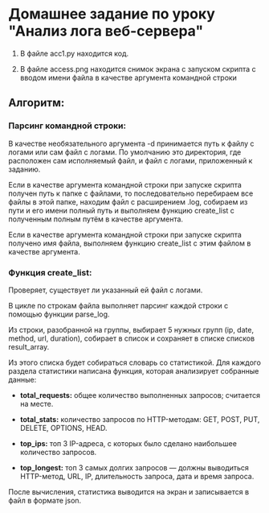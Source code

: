 # Домашнее задание по уроку "Анализ лога веб-сервера"

1. В файле acc1.py находится код.

2. В файле access.png находится снимок экрана с запуском скрипта с вводом имени файла в качестве аргумента командной строки

## Алгоритм:

### Парсинг командной строки:

В качестве необязательного аргумента -d принимается путь к файлу с логами или сам файл с логами. По умолчанию это директория, где расположен сам исполняемый файл, и файл с логами, приложенный к заданию.

Если в качестве аргумента командной строки при запуске скрипта получен путь к папке с файлами, то последовательно перебираем все файлы в этой папке, находим файл с расширением .log, собираем из пути и его имени полный путь и выполняем функцию create_list с полученным полным путём в качестве аргумента.

Если в качестве аргумента командной строки при запуске скрипта получено имя файла, выполняем функцию create_list с этим файлом в качестве аргумента.

### Функция create_list:

Проверяет, существует ли указанный ей файл с логами.

В цикле по строкам файла выполняет парсинг каждой строки с помощью функции parse_log.

Из строки, разобранной на группы, выбирает 5 нужных групп (ip, date, method, url, duration), собирает в список и сохраняет в списке списков result_array.

Из этого списка будет собираться словарь со статистикой. Для каждого раздела статистики написана функция, которая анализирует собранные данные:

- **total_requests:** общее количество выполненных запросов; считается на месте.

- **total_stats:** количество запросов по HTTP-методам: GET, POST, PUT, DELETE, OPTIONS, HEAD.

- **top_ips:** топ 3 IP-адреса, с которых было сделано наибольшее количество запросов.

- **top_longest:** топ 3 самых долгих запросов — должны выводиться HTTP-метод, URL, IP, длительность запроса, дата и время запроса.

После вычисления, статистика выводится на экран и записывается в файл в формате json. 
